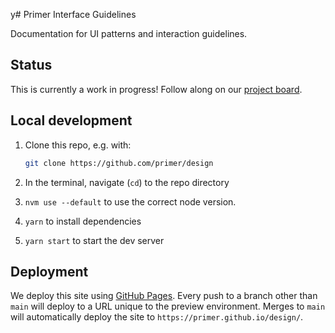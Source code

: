 у# Primer Interface Guidelines

Documentation for UI patterns and interaction guidelines.

## Status

This is currently a work in progress! Follow along on our [project board](https://github.com/primer/design/projects/1).

## Local development

1. Clone this repo, e.g. with:

   ```sh
   git clone https://github.com/primer/design
   ```

2. In the terminal, navigate (`cd`) to the repo directory
3. `nvm use --default` to use the correct node version.
4. `yarn` to install dependencies
5. `yarn start` to start the dev server

## Deployment

We deploy this site using [GitHub Pages](https://pages.github.com/). Every push to a branch other than `main` will deploy to a URL unique to the preview environment. Merges to `main` will automatically deploy the site to `https://primer.github.io/design/`.
